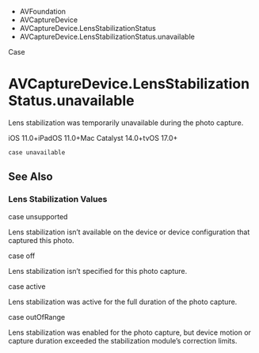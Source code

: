 

- AVFoundation
- AVCaptureDevice
- AVCaptureDevice.LensStabilizationStatus
-  AVCaptureDevice.LensStabilizationStatus.unavailable 

Case

# AVCaptureDevice.LensStabilizationStatus.unavailable

Lens stabilization was temporarily unavailable during the photo capture.

iOS 11.0+iPadOS 11.0+Mac Catalyst 14.0+tvOS 17.0+

``` source
case unavailable
```

## See Also

### Lens Stabilization Values

case unsupported

Lens stabilization isn’t available on the device or device configuration that captured this photo.

case off

Lens stabilization isn’t specified for this photo capture.

case active

Lens stabilization was active for the full duration of the photo capture.

case outOfRange

Lens stabilization was enabled for the photo capture, but device motion or capture duration exceeded the stabilization module’s correction limits.

